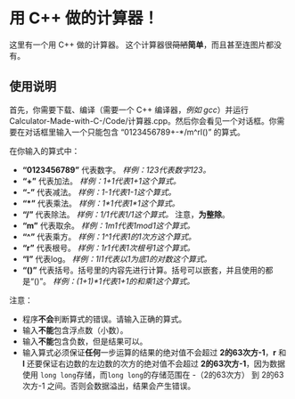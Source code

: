 # 用 C++ 做的计算器！
这里有一个用 C++ 做的计算器。
这个计算器很~~简陋~~**简单**，而且甚至连图片都没有。
## 使用说明
首先，你需要下载、编译（需要一个 C++ 编译器，*例如 gcc*）并运行 Calculator-Made-with-C-/Code/计算器.cpp。然后你会看见一个对话框。你需要在对话框里输入一个只能包含 “0123456789+-\*/m^rl()” 的算式。

在你输入的算式中：
 + **“0123456789”** 代表数字。 *样例：123代表数字123。*
 + **“+”** 代表加法。 *样例：1+1代表1+1这个算式。*
 + **“-”** 代表减法。 *样例：1-1代表1-1这个算式。*
 + **“\*”** 代表乘法。 *样例：1\*1代表1\*1这个算式。*
 + **“/”** 代表除法。 *样例：1/1代表1/1这个算式。* 注意，**为整除**。
 + **“m”** 代表取余。 *样例：1m1代表1mod1这个算式。*
 + **“^”** 代表乘方。 *样例：1^1代表1的1次方这个算式。*
 + **“r”** 代表根号。 *样例：1r1代表1次根号1这个算式。*
 + **“l”** 代表log。 *样例：1l1代表以1为底1的对数这个算式。*
 + **“()”** 代表括号。括号里的内容先进行计算。括号可以嵌套，并且使用的都是“()”。 *样例：(1+1)\*1代表1+1的和乘1这个算式。*

注意：
 + 程序**不会**判断算式的错误。请输入正确的算式。
 + 输入**不能**包含浮点数（小数）。
 + 输入**不能**包含负数，但是结果可以。
 + 输入算式必须保证**任何**一步运算的结果的绝对值不会超过 **2的63次方-1**，**r** 和 **l** 还要保证右边数的左边数的次方的绝对值不会超过 **2的63次方-1**，因为数据使用 ```long long```存储，而```long long```的存储范围在 -（2的63次方） 到 2的63次方-1 之间。否则会数据溢出，结果会产生错误。
